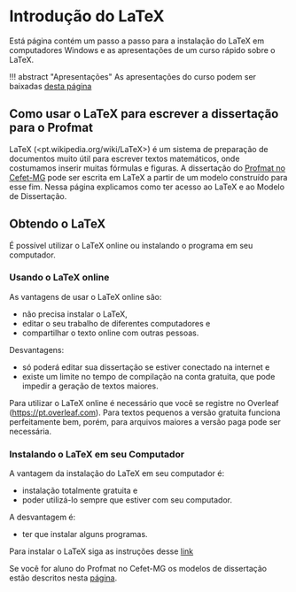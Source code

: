 
# Introdução do LaTeX

Está página contém um passo a passo para a instalação do LaTeX em
computadores Windows e as apresentações de um curso rápido sobre o LaTeX.

!!! abstract "Apresentações"
    As apresentações do curso podem ser baixadas [desta página](../latex/index.md)

## Como usar o LaTeX para escrever a dissertação para o Profmat

LaTeX (<pt.wikipedia.org/wiki/LaTeX>) é um sistema de preparação de documentos
muito útil para escrever textos matemáticos, onde costumamos inserir muitas
fórmulas e figuras. A dissertação
do [Profmat no Cefet-MG](https://www.profmat.cefetmg.br)
pode ser escrita em LaTeX a partir de um modelo construído para esse fim.
Nessa página explicamos como ter acesso ao LaTeX e ao Modelo de Dissertação.

## Obtendo o LaTeX

É possível utilizar o LaTeX online ou instalando o programa em seu computador.

### Usando o LaTeX online

As vantagens de usar o LaTeX online são:
  - não precisa instalar o LaTeX,
  - editar o seu trabalho de diferentes computadores e
  - compartilhar o texto online com outras pessoas.

Desvantagens:
  - só poderá editar sua dissertação se estiver conectado na internet e
  - existe um limite no tempo de compilação na conta gratuita,
    que pode impedir a geração de textos maiores.

Para utilizar o LaTeX online é necessário que você se registre no
Overleaf (<https://pt.overleaf.com>).
Para textos pequenos a versão gratuita funciona perfeitamente bem,
porém, para arquivos maiores a versão paga pode ser necessária.

### Instalando o LaTeX em seu Computador

A vantagem da instalação do LaTeX em seu computador é:
  - instalação totalmente gratuita e
  - poder utilizá-lo sempre que estiver com seu computador.

A desvantagem é:
  - ter que instalar alguns programas.

Para instalar o LaTeX siga as instruções desse [link](latex_instalacao.md)

Se você for aluno do Profmat no Cefet-MG os modelos de dissertação
estão descritos nesta [página](latex_profmat.md).